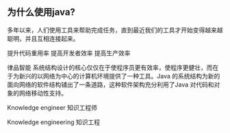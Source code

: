 

## 为什么使用java?

多年以来，人们使用工具来帮助完成任务，直到最近我们的工具才开始变得越来越聪明，并且互相连接起来。


提升代码重用率
提高开发者效率
提高生产效率

律品智能 系统结构设计的核心仅仅在于使程序员更有效率，使程序更健壮，而在于为新兴的以网络为中心的计算机环境提供了一种工具。Java 的系统结构为新的面向网络的软件结构铺出了一条道路，这种软件架构充分利用了Java 对代码和对象的网络移动性支持。

Knowledge engineer 知识工程师

Knowledge engineering 知识工程


